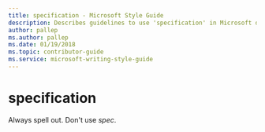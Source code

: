 ```yaml
---
title: specification - Microsoft Style Guide
description: Describes guidelines to use 'specification' in Microsoft documents. Always spell out.
author: pallep
ms.author: pallep
ms.date: 01/19/2018
ms.topic: contributor-guide
ms.service: microsoft-writing-style-guide
---
```


# specification

Always spell out. Don't use *spec*. 
